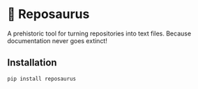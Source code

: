 # 🦖 Reposaurus

A prehistoric tool for turning repositories into text files. Because documentation never goes extinct!

## Installation
```bash
pip install reposaurus